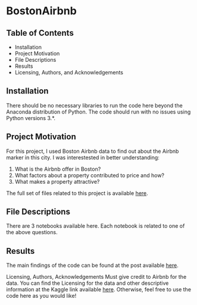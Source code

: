 # BostonAirbnb
## Table of Contents
* Installation
* Project Motivation
* File Descriptions
* Results
* Licensing, Authors, and Acknowledgements

## Installation
There should be no necessary libraries to run the code here beyond the Anaconda distribution of Python. 
The code should run with no issues using Python versions 3.*.

## Project Motivation
For this project, I used Boston Airbnb data to find out about the Airbnb marker in this city. 
I was interestested in better understanding:
1. What is the Airbnb offer in Boston?
2. What factors about a property contributed to price and how?
3. What makes a property attractive?

The full set of files related to this project is available [here](https://www.kaggle.com/airbnb/boston). 

## File Descriptions
There are 3 notebooks available here. Each notebook is related to one of the above questions. 

## Results
The main findings of the code can be found at the post available [here](https://medium.com/@marija.e2/airbnb-boston-how-people-choose-where-to-stay-7f58b1697414).

Licensing, Authors, Acknowledgements
Must give credit to Airbnb for the data. You can find the Licensing for the data and other descriptive information at the Kaggle link available [here](https://www.kaggle.com/airbnb/boston). Otherwise, feel free to use the code here as you would like!
